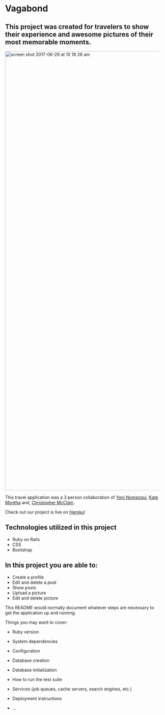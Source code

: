 # Vagabond

## This project was created for travelers to show their experience and awesome pictures of their most memorable moments. 

<img width="1430" alt="screen shot 2017-06-29 at 10 18 26 am" src="https://user-images.githubusercontent.com/22422858/27692340-741446c8-5cb4-11e7-93ec-63e7b4a3ae80.png">

This travel application was a 3 person collaboration of [Yeni Nomezqui](https://github.com/Rolita1007), [Kate Montha](https://github.com/katemontha) and, [Christopher McClain](https://github.com/cmac1223).

Check out our project is live on [Heroku](https://shielded-mountain-14432.herokuapp.com/)!

##  Technologies utilized in this project
* Ruby on Rails
* CSS
* Bootstrap

## In this project you are able to:
* Create a profile
* Edit and delete a post
* Show posts
* Upload a picture
* Edit and delete picture


This README would normally document whatever steps are necessary to get the
application up and running.

Things you may want to cover:

* Ruby version

* System dependencies

* Configuration

* Database creation

* Database initialization

* How to run the test suite

* Services (job queues, cache servers, search engines, etc.)

* Deployment instructions

* ...
